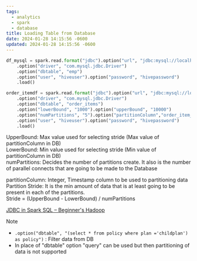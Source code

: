 ```yaml
---
tags:
  - analytics
  - spark
  - database
title: Loading Table from Database
date: 2024-01-28 14:15:56 -0600
updated: 2024-01-28 14:15:56 -0600
---
```


````python
df_mysql = spark.read.format("jdbc").option("url", "jdbc:mysql://localhost:3306/sqoopdb")
	.option("driver", "com.mysql.jdbc.Driver")
	.option("dbtable", "emp")
	.option("user", "hiveuser").option("password", "hivepassword")
	.load()

order_itemdf = spark.read.format("jdbc").option("url", "jdbc:mysql://localhost:3306/retail?useSSL=false")
	.option("driver", "com.mysql.jdbc.Driver")
	.option("dbtable", "order_items")
	.option("lowerBound", "1000").option("upperBound", "10000")
	.option("numPartitions", "5").option("partitionColumn","order_item_id")
	.option("user", "hiveuser").option("password", "hivepassword")
	.load()
````

UpperBound: Max value used for selecting stride (Max value of partitionColumn in DB)  
LowerBound: Min value used for selecting stride (Min value of partitionColumn in DB)  
numPartitions: Decides the number of partitions create. It also is the number of parallel connects that are going to be made to the Database

partitionColumn: Integer, Timestamp column to be used to partitioning data  
Partition Stride: It is the min amount of data that is at least going to be present in each of the partitions.  
Stride = (UpperBound - LowerBound) / numPartitions

[JDBC in Spark SQL – Beginner's Hadoop](http://beginnershadoop.com/2018/11/17/jdbc-in-spark-sql/)

 > [!NOTE]
 > * `.option("dbtable", "(select * from policy where plan ='childplan') as policy")` : Filter data from DB
 > * In place of "dbtable" option "query" can be used but then partitioning of data is not supported
 